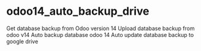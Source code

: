 # odoo14_auto_backup_drive

Get database backup from Odoo version 14
Upload database backup from odoo v14
Auto backup database odoo 14
Auto update database backup to google drive
